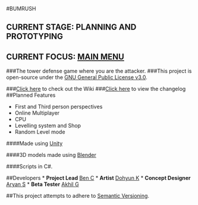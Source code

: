 #BUMRUSH
## **CURRENT STAGE: PLANNING AND PROTOTYPING**
## **CURRENT FOCUS: [MAIN MENU](https://github.com/BenCuan/unity-game/tree/feature/mainMenu)**

###The tower defense game where you are the attacker.
###This project is open-source under the [GNU General Public License v3.0](http://www.gnu.org/licenses/gpl-3.0.en.html).

###[Click here](https://github.com/BenCuan/unity-game/wiki) to check out the Wiki
###[Click here](https://github.com/BenCuan/unity-game/blob/feature/mainMenu/CHANGELOG.md) to view the changelog
##Planned Features
  - First and Third person perspectives
  - Online Multiplayer
  - CPU
  - Levelling system and Shop
  - Random Level mode
  
####Made using [Unity](https://unity3d.com)

####3D models made using [Blender](https://blender.org)

####Scripts in C\#.

##Developers
	* **Project Lead** [Ben C](https://github.com/BenCuan)
	* **Artist** [Dohyun K](https://github.com/DohyunK)
	* **Concept Designer** [Aryan S](https://github.com/CrispyCookieHD)
	* **Beta Tester** [Akhil G](https://github.com/AkhilanGanesh)

##This project attempts to adhere to [Semantic Versioning](https://semver.org).
